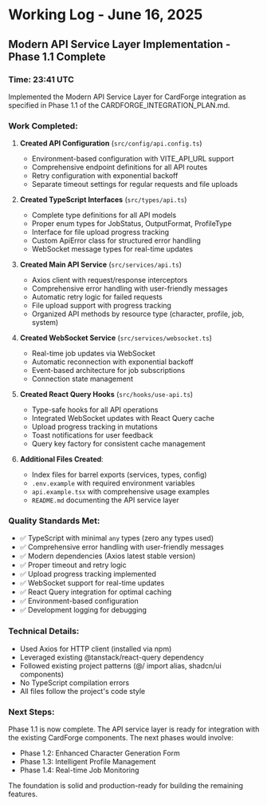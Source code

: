 # Working Log - June 16, 2025

## Modern API Service Layer Implementation - Phase 1.1 Complete

### Time: 23:41 UTC

Implemented the Modern API Service Layer for CardForge integration as specified in Phase 1.1 of the CARDFORGE_INTEGRATION_PLAN.md.

### Work Completed:

1. **Created API Configuration** (`src/config/api.config.ts`)
   - Environment-based configuration with VITE_API_URL support
   - Comprehensive endpoint definitions for all API routes
   - Retry configuration with exponential backoff
   - Separate timeout settings for regular requests and file uploads

2. **Created TypeScript Interfaces** (`src/types/api.ts`)
   - Complete type definitions for all API models
   - Proper enum types for JobStatus, OutputFormat, ProfileType
   - Interface for file upload progress tracking
   - Custom ApiError class for structured error handling
   - WebSocket message types for real-time updates

3. **Created Main API Service** (`src/services/api.ts`)
   - Axios client with request/response interceptors
   - Comprehensive error handling with user-friendly messages
   - Automatic retry logic for failed requests
   - File upload support with progress tracking
   - Organized API methods by resource type (character, profile, job, system)

4. **Created WebSocket Service** (`src/services/websocket.ts`)
   - Real-time job updates via WebSocket
   - Automatic reconnection with exponential backoff
   - Event-based architecture for job subscriptions
   - Connection state management

5. **Created React Query Hooks** (`src/hooks/use-api.ts`)
   - Type-safe hooks for all API operations
   - Integrated WebSocket updates with React Query cache
   - Upload progress tracking in mutations
   - Toast notifications for user feedback
   - Query key factory for consistent cache management

6. **Additional Files Created**:
   - Index files for barrel exports (services, types, config)
   - `.env.example` with required environment variables
   - `api.example.tsx` with comprehensive usage examples
   - `README.md` documenting the API service layer

### Quality Standards Met:

- ✅ TypeScript with minimal `any` types (zero any types used)
- ✅ Comprehensive error handling with user-friendly messages
- ✅ Modern dependencies (Axios latest stable version)
- ✅ Proper timeout and retry logic
- ✅ Upload progress tracking implemented
- ✅ WebSocket support for real-time updates
- ✅ React Query integration for optimal caching
- ✅ Environment-based configuration
- ✅ Development logging for debugging

### Technical Details:

- Used Axios for HTTP client (installed via npm)
- Leveraged existing @tanstack/react-query dependency
- Followed existing project patterns (@/ import alias, shadcn/ui components)
- No TypeScript compilation errors
- All files follow the project's code style

### Next Steps:

Phase 1.1 is now complete. The API service layer is ready for integration with the existing CardForge components. The next phases would involve:
- Phase 1.2: Enhanced Character Generation Form
- Phase 1.3: Intelligent Profile Management
- Phase 1.4: Real-time Job Monitoring

The foundation is solid and production-ready for building the remaining features.
